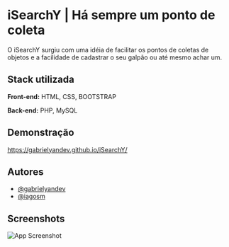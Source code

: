 
# iSearchY | Há sempre um ponto de coleta

O iSearchY surgiu com uma idéia de facilitar os pontos de coletas de objetos e a facilidade de cadastrar o seu galpão ou até mesmo achar um.


## Stack utilizada

**Front-end:** HTML, CSS, BOOTSTRAP

**Back-end:** PHP, MySQL


## Demonstração

https://gabrielyandev.github.io/iSearchY/


## Autores

- [@gabrielyandev](https://github.com/gabrielyandev)
- [@iagosm](https://github.com/iagosm)


## Screenshots

![App Screenshot](https://i.imgur.com/A1qgrrQ.png)
